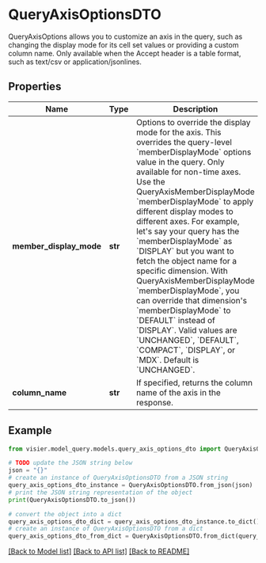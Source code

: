 # QueryAxisOptionsDTO

QueryAxisOptions allows you to customize an axis in the query, such as changing the display mode for its cell set values or providing a custom column name.  Only available when the Accept header is a table format, such as text/csv or application/jsonlines.

## Properties

Name | Type | Description | Notes
------------ | ------------- | ------------- | -------------
**member_display_mode** | **str** | Options to override the display mode for the axis. This overrides the query-level &#x60;memberDisplayMode&#x60; options value in the query.  Only available for non-time axes. Use the QueryAxisMemberDisplayMode &#x60;memberDisplayMode&#x60; to apply different display modes to different axes.  For example, let&#39;s say your query has the &#x60;memberDisplayMode&#x60; as &#x60;DISPLAY&#x60; but you want to fetch the object name for a specific dimension.  With QueryAxisMemberDisplayMode &#x60;memberDisplayMode&#x60;, you can override that dimension&#39;s &#x60;memberDisplayMode&#x60; to &#x60;DEFAULT&#x60; instead of &#x60;DISPLAY&#x60;.   Valid values are &#x60;UNCHANGED&#x60;, &#x60;DEFAULT&#x60;, &#x60;COMPACT&#x60;, &#x60;DISPLAY&#x60;, or &#x60;MDX&#x60;. Default is &#x60;UNCHANGED&#x60;. | [optional] 
**column_name** | **str** | If specified, returns the column name of the axis in the response. | [optional] 

## Example

```python
from visier.model_query.models.query_axis_options_dto import QueryAxisOptionsDTO

# TODO update the JSON string below
json = "{}"
# create an instance of QueryAxisOptionsDTO from a JSON string
query_axis_options_dto_instance = QueryAxisOptionsDTO.from_json(json)
# print the JSON string representation of the object
print(QueryAxisOptionsDTO.to_json())

# convert the object into a dict
query_axis_options_dto_dict = query_axis_options_dto_instance.to_dict()
# create an instance of QueryAxisOptionsDTO from a dict
query_axis_options_dto_from_dict = QueryAxisOptionsDTO.from_dict(query_axis_options_dto_dict)
```
[[Back to Model list]](../README.md#documentation-for-models) [[Back to API list]](../README.md#documentation-for-api-endpoints) [[Back to README]](../README.md)


